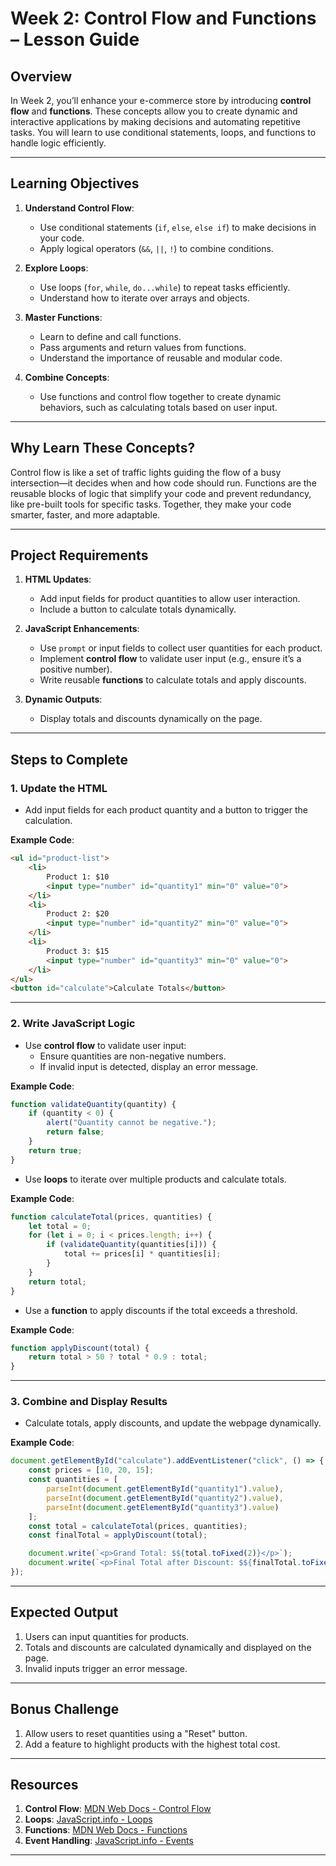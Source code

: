 
# **Week 2: Control Flow and Functions – Lesson Guide**

## **Overview**
In Week 2, you’ll enhance your e-commerce store by introducing **control flow** and **functions**. These concepts allow you to create dynamic and interactive applications by making decisions and automating repetitive tasks. You will learn to use conditional statements, loops, and functions to handle logic efficiently.

---

## **Learning Objectives**
1. **Understand Control Flow**:
   - Use conditional statements (`if`, `else`, `else if`) to make decisions in your code.
   - Apply logical operators (`&&`, `||`, `!`) to combine conditions.

2. **Explore Loops**:
   - Use loops (`for`, `while`, `do...while`) to repeat tasks efficiently.
   - Understand how to iterate over arrays and objects.

3. **Master Functions**:
   - Learn to define and call functions.
   - Pass arguments and return values from functions.
   - Understand the importance of reusable and modular code.

4. **Combine Concepts**:
   - Use functions and control flow together to create dynamic behaviors, such as calculating totals based on user input.

---

## **Why Learn These Concepts?**
Control flow is like a set of traffic lights guiding the flow of a busy intersection—it decides when and how code should run. Functions are the reusable blocks of logic that simplify your code and prevent redundancy, like pre-built tools for specific tasks. Together, they make your code smarter, faster, and more adaptable.

---

## **Project Requirements**
1. **HTML Updates**:
   - Add input fields for product quantities to allow user interaction.
   - Include a button to calculate totals dynamically.

2. **JavaScript Enhancements**:
   - Use `prompt` or input fields to collect user quantities for each product.
   - Implement **control flow** to validate user input (e.g., ensure it’s a positive number).
   - Write reusable **functions** to calculate totals and apply discounts.

3. **Dynamic Outputs**:
   - Display totals and discounts dynamically on the page.

---

## **Steps to Complete**

### **1. Update the HTML**
- Add input fields for each product quantity and a button to trigger the calculation.

**Example Code**:
```html
<ul id="product-list">
    <li>
        Product 1: $10
        <input type="number" id="quantity1" min="0" value="0">
    </li>
    <li>
        Product 2: $20
        <input type="number" id="quantity2" min="0" value="0">
    </li>
    <li>
        Product 3: $15
        <input type="number" id="quantity3" min="0" value="0">
    </li>
</ul>
<button id="calculate">Calculate Totals</button>
```

---

### **2. Write JavaScript Logic**
- Use **control flow** to validate user input:
  - Ensure quantities are non-negative numbers.
  - If invalid input is detected, display an error message.

**Example Code**:
```javascript
function validateQuantity(quantity) {
    if (quantity < 0) {
        alert("Quantity cannot be negative.");
        return false;
    }
    return true;
}
```

- Use **loops** to iterate over multiple products and calculate totals.

**Example Code**:
```javascript
function calculateTotal(prices, quantities) {
    let total = 0;
    for (let i = 0; i < prices.length; i++) {
        if (validateQuantity(quantities[i])) {
            total += prices[i] * quantities[i];
        }
    }
    return total;
}
```

- Use a **function** to apply discounts if the total exceeds a threshold.

**Example Code**:
```javascript
function applyDiscount(total) {
    return total > 50 ? total * 0.9 : total;
}
```

---

### **3. Combine and Display Results**
- Calculate totals, apply discounts, and update the webpage dynamically.

**Example Code**:
```javascript
document.getElementById("calculate").addEventListener("click", () => {
    const prices = [10, 20, 15];
    const quantities = [
        parseInt(document.getElementById("quantity1").value),
        parseInt(document.getElementById("quantity2").value),
        parseInt(document.getElementById("quantity3").value)
    ];
    const total = calculateTotal(prices, quantities);
    const finalTotal = applyDiscount(total);

    document.write(`<p>Grand Total: $${total.toFixed(2)}</p>`);
    document.write(`<p>Final Total after Discount: $${finalTotal.toFixed(2)}</p>`);
});
```

---

## **Expected Output**
1. Users can input quantities for products.
2. Totals and discounts are calculated dynamically and displayed on the page.
3. Invalid inputs trigger an error message.

---

## **Bonus Challenge**
1. Allow users to reset quantities using a "Reset" button.
2. Add a feature to highlight products with the highest total cost.

---

## **Resources**
1. **Control Flow**: [MDN Web Docs - Control Flow](https://developer.mozilla.org/en-US/docs/Web/JavaScript/Guide/Control_flow_and_error_handling)
2. **Loops**: [JavaScript.info - Loops](https://javascript.info/while-for)
3. **Functions**: [MDN Web Docs - Functions](https://developer.mozilla.org/en-US/docs/Web/JavaScript/Guide/Functions)
4. **Event Handling**: [JavaScript.info - Events](https://javascript.info/events)

---
